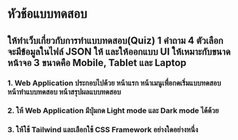 # หัวช้อแบบทดสอบ

## ให้ทำเว็บเกี่ยวกับการทำแบบทดสอบ(Quiz) 1 คำถาม 4 ตัวเลือก จะมีข้อมูลในไฟล์ JSON ให้ และให้ออกแบบ UI ให้เหมาะกับขนาดหน้าจอ 3 ขนาดคือ Mobile, Tablet และ Laptop 
  ### 1. Web Application ประกอบไปด้วย หน้าแรก หน้าเมนูเพื่อกดเริ่มแบบทดสอบ หน้าทำแบบทดสอบ หน้าสรุปผลแบบทดสอบ
  ### 2. ให้ Web Application มีปุ่มกด Light mode และ Dark mode ได้ด้วย
  ### 3. ให้ใช้ Tailwind และเลือกใช้ CSS Framework อย่างใดอย่างหนึ่ง 

